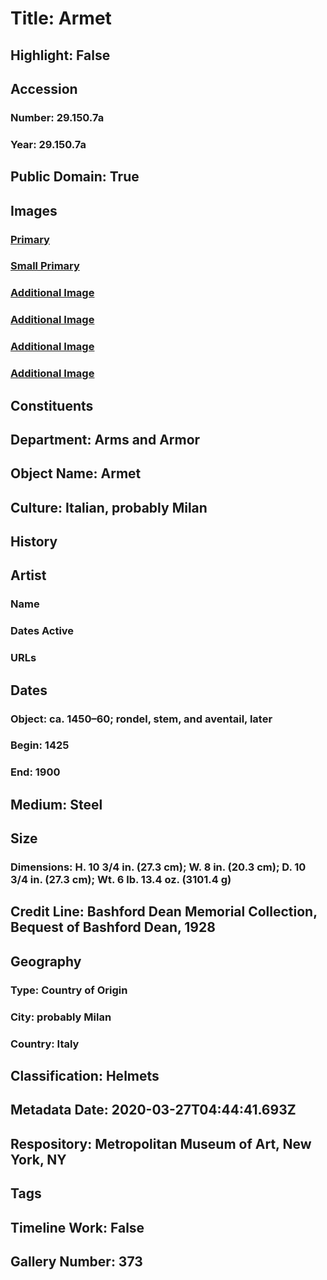 # Title: Armet
## Highlight: False
## Accession
### Number: 29.150.7a
### Year: 29.150.7a
## Public Domain: True
## Images
### [Primary](https://images.metmuseum.org/CRDImages/aa/original/29.150.7a_226792_May2015.jpg)
### [Small Primary](https://images.metmuseum.org/CRDImages/aa/web-large/29.150.7a_226792_May2015.jpg)
### [Additional Image](https://images.metmuseum.org/CRDImages/aa/original/29.150.7a_226795_May2015.jpg)
### [Additional Image](https://images.metmuseum.org/CRDImages/aa/original/sfrl29.150.7a_226793.jpg)
### [Additional Image](https://images.metmuseum.org/CRDImages/aa/original/29.150.7a_226793_May2015.jpg)
### [Additional Image](https://images.metmuseum.org/CRDImages/aa/original/29.150.7a_226794_May2015.jpg)
## Constituents
## Department: Arms and Armor
## Object Name: Armet
## Culture: Italian, probably Milan
## History
## Artist
### Name
### Dates Active
### URLs
## Dates
### Object: ca. 1450–60; rondel, stem, and aventail, later
### Begin: 1425
### End: 1900
## Medium: Steel
## Size
### Dimensions: H. 10 3/4 in. (27.3 cm); W. 8 in. (20.3 cm); D. 10 3/4 in. (27.3 cm); Wt. 6 lb. 13.4 oz. (3101.4 g)
## Credit Line: Bashford Dean Memorial Collection, Bequest of Bashford Dean, 1928
## Geography
### Type: Country of Origin
### City: probably Milan
### Country: Italy
## Classification: Helmets
## Metadata Date: 2020-03-27T04:44:41.693Z
## Respository: Metropolitan Museum of Art, New York, NY
## Tags
## Timeline Work: False
## Gallery Number: 373